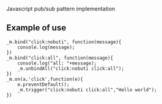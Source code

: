 Javascript pub/sub pattern implementation


## Example of use
	

	_m.bind("click:nobuti", function(message){
		console.log(message);
	})
	_m.bind("click:all", function(message){
		console.log("all: "+message);
		_m.unbindAll("click:nobuti click:all");
	})
	_m.on(a,'click',function(e){
		e.preventDefault();
		_m.trigger("click:nobuti click:all","Hello world");
	})

